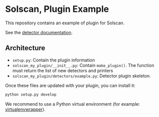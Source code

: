 # Solscan, Plugin Example

This repository contains an example of plugin for Solscan.

See the [detector documentation](https://github.com/khulnasoft-lab/solscan/wiki/Adding-a-new-detector).

## Architecture

- `setup.py`: Contain the plugin information
- `solscan_my_plugin/__init__.py`: Contain `make_plugin()`. The function must return the list of new detectors and printers
- `solscan_my_plugin/detectors/example.py`: Detector plugin skeleton.

Once these files are updated with your plugin, you can install it:
```bash
python setup.py develop
```

We recommend to use a Python virtual environment (for example: [virtualenvwrapper](https://virtualenvwrapper.readthedocs.io/en/latest/)).
